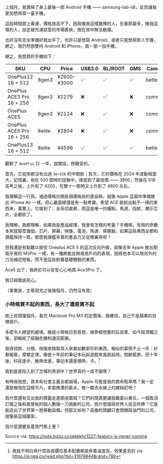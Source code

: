 上個月，我賣掉了身上最後一部 Android 手機 —— samsung-tab-s8，反而讓我更加想再買一臺手機。

這段時間趕上春運，價格居高不下，因爲像我這樣猶豫的人，在春節最多，像我這樣的人，註定被充滿惡意的市場裹挾，困在其中無法動彈。

也許沒有完全準備好就出手了，也許只是想寫 Android，或者只是想用家人守護，總之，我仍然想雙持 Android 和 iPhone，買一部一加手機。

總之，我想買的手機如下：

| SKU                              | CPU    | Price       | USB3.0 | BL/ROOT | GMS | Camera |
| -------------------------------- | ------ | ----------- | ------ | ------- | --- | ------ |
| OnePlus12<br>16 + 512            | 8gen3  | ¥2600-¥3000 | ✅      | ✅       | ✅   | better |
| OnePlus ACE3 Pro<br>16 + 256<br> | 8gen3  | ¥2279       | ❌      | ✅       | ❌   | common |
| OnePlus ACE5                     | 8gen3  | ¥2124       | ❌      | ✅       | ❌   | common |
| OnePlus ACE5 Pro<br>16 + 256     | 8elite | ¥2804       | ❌      | ✅       | ❌   | common |
| OnePlus13<br>16 + 512            | 8elite | ¥4599       | ✅      | ✅       | ✅   | better |

觀察了 `OnePlus` 12 一年，說實話，停難受的。

首先，它從來都沒有出過 `16+256` 的中間款；其次，它的價格在 2024 年波動相當大，記憶裏，他在 520 那時的促銷中，降低到了最低價 —— 3800，然後在 618 高考之後，上升到了 4200，在雙十一那時又上升到了 4800 左右。

我理解這一行爲，通過價格拉開各個價格段的產品嘛，就像 Apple 這兩年準備推出 iPhone Air 一樣。但心裏面總還是有一點希冀，希望 ACE 能給出點不一樣的東西來，事實上，它做到了，全系切直屏，而這是唯一的優點，馬達，指紋，顯示芯片，全都砍了。

我理解，我都理解，如果我是產品經理，我會有怎樣的考量？手機嘛，有用的參數本來就那麼幾個，芯片、屏幕、映像、電池、馬達、揚聲器，如果這些東西全都和旗艦保持一致，那麼我旗艦多賣的產品力又從哪裏來呢？

但我還是有點難以接受 Oneplus ACE 5 的這次反向升級，就像去年 Apple 推出倒吸牙膏的 M3Pro 一樣，有一種無能且無視用戶的的表現，因爲他本可以用另外的刀法補足短板，而不是這些影響基礎體驗的東西。

Ace5 出了，我終於可以安安心心地買 Ace3Pro 了。

我已經徹底死心。

（事實是，文章寫完之後幾個月，仍然沒有買）

### 小時候買不起的東西，長大了還是買不起

剛上班頭幾個月，看完 Macbook Pro M3 的定價後，我確信，自己不是蘋果的目標用戶。

多麼令人絕望的處境，像是小時候日思夜想，做夢都想要的玩具車，如今經濟獨立後，卻輸給了經融危機和通貨膨脹。

我得貸款、分期、按揭來換取常人來看如數家珍的東西，相似的事情不止一件：計劃報廢，摩爾定律。像是十年前的筆記本玩起遊戲來風扇起飛，間歇藍屏，但十年後，科技進步，散熱改進，筆記本還是積熱，卡。[^every_product_sucks]

我到底是陷入到了怎樣的黑洞中？世界真的一成不變嗎？

有時候我想，資本和社會主義全都崩塌，Apple 可能是我的救命稻草嗎？我一定還是像現在這樣平凡，拿着微薄的薪水，做一顆流水線上的螺絲釘吧？

爲什麼還有交出我的積蓄走進那座圍城？它們的閉源更讓我難委以重任，一個取消訂閱之後和我曾經的個人數據一刀兩斷的公司，爲什麼值得世界人民去吹捧？它是創造出了世界第一款移動設備。但那又如何？高傲的頭顱只會閉眼踩油門的公司，就像是這個國家。

爲什麼還要急着買門票上車？

[^every_product_sucks]: 我就不明白爲什麼各個價位基本配置都是奔着溫度高，效果差去的 via https://g.nga.cn/read.php?tid=31976844&rand=786

Source via: https://note.bgzo.cc/weekly/1227-featurn-is-never-coming